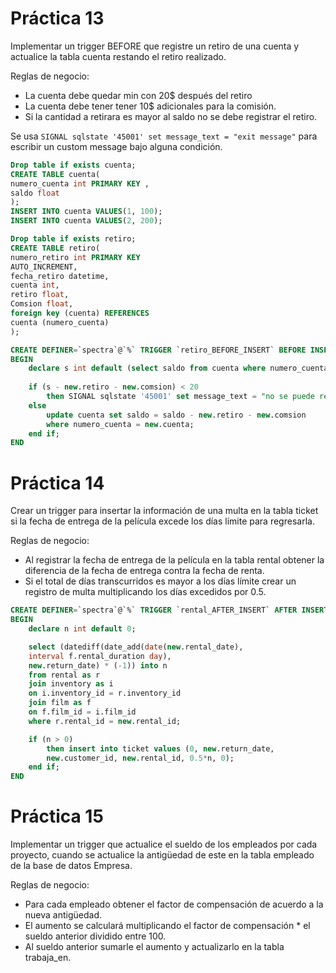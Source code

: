 # Práctica 13
Implementar un trigger BEFORE que registre un retiro de una cuenta y actualice la tabla cuenta restando el retiro realizado.

Reglas de negocio:
* La cuenta debe quedar min con 20$ después del retiro
* La cuenta debe tener tener 10$ adicionales para la comisión.
* Si la cantidad a retirara es mayor al saldo no se debe registrar el retiro.

Se usa `SIGNAL sqlstate '45001' set message_text = "exit message"` para escribir un custom message bajo alguna condición.

```sql
Drop table if exists cuenta;
CREATE TABLE cuenta(
numero_cuenta int PRIMARY KEY ,
saldo float
);
INSERT INTO cuenta VALUES(1, 100);
INSERT INTO cuenta VALUES(2, 200);

Drop table if exists retiro;
CREATE TABLE retiro(
numero_retiro int PRIMARY KEY
AUTO_INCREMENT,
fecha_retiro datetime,
cuenta int,
retiro float,
Comsion float,
foreign key (cuenta) REFERENCES
cuenta (numero_cuenta)
);
```

```sql
CREATE DEFINER=`spectra`@`%` TRIGGER `retiro_BEFORE_INSERT` BEFORE INSERT ON `retiro` FOR EACH ROW 
BEGIN
	declare s int default (select saldo from cuenta where numero_cuenta = new.cuenta);
	
	if (s - new.retiro - new.comsion) < 20 
		then SIGNAL sqlstate '45001' set message_text = "no se puede realizar el retiro";
	else 
		update cuenta set saldo = saldo - new.retiro - new.comsion 
		where numero_cuenta = new.cuenta;
	end if;
END
```

# Práctica 14
Crear un trigger para insertar la información de una multa en la tabla ticket si la fecha de entrega de la película excede los días límite para regresarla.

Reglas de negocio:
* Al registrar la fecha de entrega de la película en la tabla rental obtener la diferencia de la fecha de entrega contra la fecha de renta.
* Si el total de días transcurridos es mayor a los días límite crear un registro de multa multiplicando los días excedidos por 0.5.

```sql
CREATE DEFINER=`spectra`@`%` TRIGGER `rental_AFTER_INSERT` AFTER INSERT ON `rental` FOR EACH ROW 
BEGIN
	declare n int default 0;

	select (datediff(date_add(date(new.rental_date), 
	interval f.rental_duration day),
	new.return_date) * (-1)) into n
	from rental as r
	join inventory as i
	on i.inventory_id = r.inventory_id
	join film as f
	on f.film_id = i.film_id
	where r.rental_id = new.rental_id;

	if (n > 0) 
		then insert into ticket values (0, new.return_date, 
		new.customer_id, new.rental_id, 0.5*n, 0);
	end if;
END
```

# Práctica 15
Implementar un trigger que actualice el sueldo de los empleados por cada proyecto, cuando se actualice la antigüedad de este en la tabla empleado de la base de datos Empresa.

Reglas de negocio:
* Para cada empleado obtener el factor de compensación de acuerdo a la nueva antigüedad.
* El aumento se calculará multiplicando el factor de compensación * el sueldo anterior dividido entre 100.
* Al sueldo anterior sumarle el aumento y actualizarlo en la tabla trabaja_en.

```sql

```
